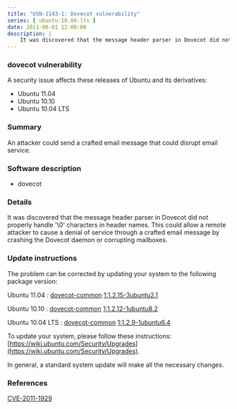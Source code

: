 ```yaml
---
title: "USN-1143-1: Dovecot vulnerability"
series: [ ubuntu-10.04-lts ]
date: 2011-06-01 12:00:00
description: |
    It was discovered that the message header parser in Dovecot did not properly handle &#39;\0&#39; characters in header names. This could allow a remote attacker to cause a denial of service through a crafted email message by crashing the Dovecot daemon or corrupting mailboxes. 
--- 
```

 
### dovecot vulnerability

A security issue affects these releases of Ubuntu and its derivatives:

* Ubuntu 11.04
* Ubuntu 10.10
* Ubuntu 10.04 LTS

### Summary

An attacker could send a crafted email message that could disrupt email service.

### Software description

* dovecot 

### Details

It was discovered that the message header parser in Dovecot did not properly handle &#39;\0&#39; characters in header names. This could allow a remote attacker to cause a denial of service through a crafted email message by crashing the Dovecot daemon or corrupting mailboxes. 

### Update instructions

The problem can be corrected by updating your system to the following package version:

Ubuntu 11.04
 : [dovecot-common](https://launchpad.net/ubuntu/+source/dovecot) <span> [1:1.2.15-3ubuntu2.1](https://launchpad.net/ubuntu/+source/dovecot/1:1.2.15-3ubuntu2.1) </span> 

Ubuntu 10.10
 : [dovecot-common](https://launchpad.net/ubuntu/+source/dovecot) <span> [1:1.2.12-1ubuntu8.2](https://launchpad.net/ubuntu/+source/dovecot/1:1.2.12-1ubuntu8.2) </span> 

Ubuntu 10.04 LTS
 : [dovecot-common](https://launchpad.net/ubuntu/+source/dovecot) <span> [1:1.2.9-1ubuntu6.4](https://launchpad.net/ubuntu/+source/dovecot/1:1.2.9-1ubuntu6.4) </span> 

To update your system, please follow these instructions: [https://wiki.ubuntu.com/Security/Upgrades](https://wiki.ubuntu.com/Security/Upgrades).

In general, a standard system update will make all the necessary changes. 

### References

 [CVE-2011-1929](http://people.ubuntu.com/~ubuntu-security/cve/CVE-2011-1929)
 
